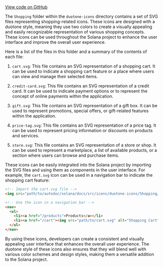[View code on GitHub](https://github.com/solana-labs/solana/tree/master/na/docs/src/icons/duotone-icons/Shopping)

The `Shopping` folder within the `duotone-icons` directory contains a set of SVG files representing shopping-related icons. These icons are designed with a duotone style, meaning they use two colors to create a visually appealing and easily recognizable representation of various shopping concepts. These icons can be used throughout the Solana project to enhance the user interface and improve the overall user experience.

Here is a list of the files in this folder and a summary of the contents of each file:

1. `cart.svg`: This file contains an SVG representation of a shopping cart. It can be used to indicate a shopping cart feature or a place where users can view and manage their selected items.

2. `credit-card.svg`: This file contains an SVG representation of a credit card. It can be used to indicate payment options or to represent the concept of online payments within the application.

3. `gift.svg`: This file contains an SVG representation of a gift box. It can be used to represent promotions, special offers, or gift-related features within the application.

4. `price-tag.svg`: This file contains an SVG representation of a price tag. It can be used to represent pricing information or discounts on products and services.

5. `store.svg`: This file contains an SVG representation of a store or shop. It can be used to represent a marketplace, a list of available products, or a section where users can browse and purchase items.

These icons can be easily integrated into the Solana project by importing the SVG files and using them as components in the user interface. For example, the `cart.svg` icon can be used in a navigation bar to indicate the shopping cart feature:

```html
<!-- Import the cart.svg file -->
<img src="path/to/autodoc/solana/docs/src/icons/duotone-icons/Shopping/cart.svg" alt="Shopping Cart" />

<!-- Use the icon in a navigation bar -->
<nav>
  <ul>
    <li><a href="/products">Products</a></li>
    <li><a href="/cart"><img src="path/to/cart.svg" alt="Shopping Cart" /></a></li>
  </ul>
</nav>
```

By using these icons, developers can create a consistent and visually appealing user interface that enhances the overall user experience. The duotone style of these icons also ensures that they will blend well with various color schemes and design styles, making them a versatile addition to the Solana project.

